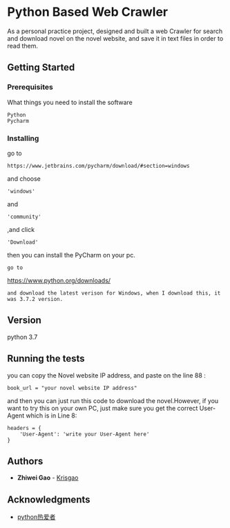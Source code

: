 # Python Based Web Crawler
 As a personal practice project, designed and built a web Crawler for search and download novel on the novel website, and save it in text files in order to read them.
## Getting Started
### Prerequisites
What things you need to install the software
```
Python
Pycharm
```
### Installing
go to
```
https://www.jetbrains.com/pycharm/download/#section=windows
```
and choose 
```
'windows' 
```
and 
```
'community'
```
,and click 
```
'Download' 
```
then you can install the PyCharm on your pc.
```
go to
```
https://www.python.org/downloads/
```
and download the latest verison for Windows, when I download this, it was 3.7.2 version.
```
## Version
python 3.7
## Running the tests
you can copy the Novel website IP address, and paste on the line 88 :
```
book_url = "your novel website IP address" 
```
and then you can just run this code to download the novel.However, if you want to try this on your own PC, just make sure you get the correct User-Agent which is in Line 8:
```
headers = {
    'User-Agent': 'write your User-Agent here'
}
```

## Authors
* **Zhiwei Gao** - [Krisgao](https://github.com/Krisgao)
## Acknowledgments
* [python热爱者](https://www.youtube.com/channel/UC4JWFfUPVdNWtNoE9LyZmtA/videos)

